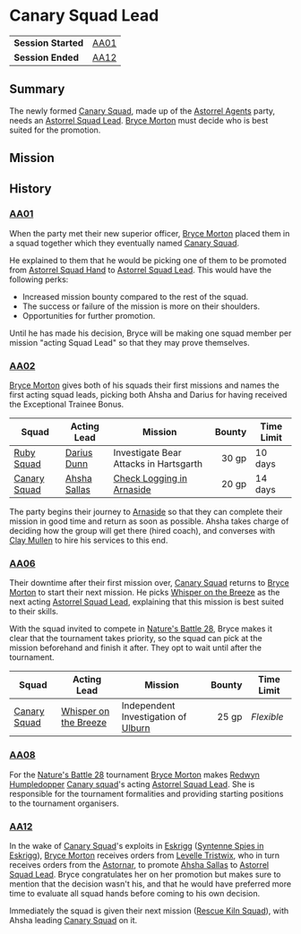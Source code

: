 # Canary Squad Lead

|||
| --- | --- |
| **Session Started** | [AA01](../../sessions/AA01.md) | storyline.2
| **Session Ended** | [AA12](../../sessions/AA12.md) |

## Summary

The newly formed [Canary Squad](../../organisations/government/astorrel/squads/canary-squad.md), made up of the [Astorrel Agents](../../campaigns/C2-astorrel-agents.md) party, needs an [Astorrel Squad Lead](../../organisations/government/astorrel/ranks/astorrel-squad-lead.md). [Bryce Morton](../../characters/bryce-morton.md) must decide who is best suited for the promotion.

## Mission

## History

### [AA01](../../sessions/AA01.md)

When the party met their new superior officer, [Bryce Morton](../../characters/bryce-morton.md) placed them in a squad together which they eventually named [Canary Squad](../../organisations/government/astorrel/squads/canary-squad.md).

He explained to them that he would be picking one of them to be promoted from [Astorrel Squad Hand](../../organisations/government/astorrel/ranks/astorrel-squad-hand.md) to [Astorrel Squad Lead](../../organisations/government/astorrel/ranks/astorrel-squad-lead.md). This would have the following perks:

- Increased mission bounty compared to the rest of the squad.
- The success or failure of the mission is more on their shoulders.
- Opportunities for further promotion.

Until he has made his decision, Bryce will be making one squad member per mission "acting Squad Lead" so that they may prove themselves.

### [AA02](../../sessions/AA02.md)

[Bryce Morton](../../characters/bryce-morton.md) gives both of his squads their first missions and names the first acting squad leads, picking both Ahsha and Darius for having received the Exceptional Trainee Bonus.

| Squad | Acting Lead | Mission | Bounty | Time Limit |
| --- | --- | --- | ---:| --- |
| [Ruby Squad](../../organisations/government/astorrel/squads/ruby-squad.md) | [Darius Dunn](../../characters/darius-dunn.md) | Investigate Bear Attacks in Hartsgarth | 30 gp | 10 days |
| [Canary Squad](../../organisations/government/astorrel/squads/canary-squad.md) | [Ahsha Sallas](../../characters/ahsha-sallas.md) | [Check Logging in Arnaside](check-logging-in-arnaside.md) | 20 gp | 14 days |

The party begins their journey to [Arnaside](../../places/settlements/villages/arnaside.md) so that they can complete their mission in good time and return as soon as possible. Ahsha takes charge of deciding how the group will get there (hired coach), and converses with [Clay Mullen](../../characters/clay-mullen.md) to hire his services to this end.

### [AA06](../../sessions/AA06.md)

Their downtime after their first mission over, [Canary Squad](../../organisations/government/astorrel/squads/canary-squad.md) returns to [Bryce Morton](../../characters/bryce-morton.md) to start their next mission. He picks [Whisper on the Breeze](../../characters/whisper-on-the-breeze.md) as the next acting [Astorrel Squad Lead](../../organisations/government/astorrel/ranks/astorrel-squad-lead.md), explaining that this mission is best suited to their skills.

With the squad invited to compete in [Nature's Battle 28](natures-battle-28.md), Bryce makes it clear that the tournament takes priority, so the squad can pick at the mission beforehand and finish it after. They opt to wait until after the tournament.

| Squad | Acting Lead | Mission | Bounty | Time Limit |
| --- | --- | --- | ---:| --- |
| [Canary Squad](../../organisations/government/astorrel/squads/canary-squad.md) | [Whisper on the Breeze](../../characters/whisper-on-the-breeze.md) | Independent Investigation of [Ulburn](../../places/settlements/villages/ulburn.md) | 25 gp | *Flexible* |

### [AA08](../../sessions/AA08.md)

For the [Nature's Battle 28](natures-battle-28.md) tournament [Bryce Morton](../../characters/bryce-morton.md) makes [Redwyn Humpledopper](../../characters/redwyn-humpledopper.md) [Canary squad](../../organisations/government/astorrel/squads/canary-squad.md)'s acting [Astorrel Squad Lead](../../organisations/government/astorrel/ranks/astorrel-squad-lead.md). She is responsible for the tournament formalities and providing starting positions to the tournament organisers.

### [AA12](../../sessions/AA12.md)

In the wake of [Canary Squad](../../organisations/government/astorrel/squads/canary-squad.md)'s exploits in [Eskrigg](../../places/settlements/cities/eskrigg.md) ([Syntenne Spies in Eskrigg](syntenne-spies-in-eskrigg.md)), [Bryce Morton](../../characters/bryce-morton.md) receives orders from [Levelle Tristwix](../../characters/levelle-tristwix.md), who in turn receives orders from the [Astornar](../../organisations/government/astornar.md), to promote [Ahsha Sallas](../../characters/ahsha-sallas.md) to [Astorrel Squad Lead](../../organisations/government/astorrel/ranks/astorrel-squad-lead.md). Bryce congratulates her on her promotion but makes sure to mention that the decision wasn't his, and that he would have preferred more time to evaluate all squad hands before coming to his own decision.

Immediately the squad is given their next mission ([Rescue Kiln Squad](../rescue-kiln-squad.md)), with Ahsha leading [Canary Squad](../../organisations/government/astorrel/squads/canary-squad.md) on it.
